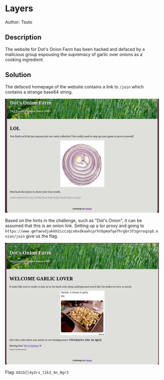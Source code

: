 # Layers

Author: Tsuto

## Description

The website for Dot's Onion Farm has been hacked and defaced by a malicious group espousing the supremacy of garlic over onions as a cooking ingredient.

## Solution

The defaced homepage of the website contains a link to `/join` which contains a strange base64 string.

![](img/join.png)

Based on the hints in the challenge, such as "Dot's Onion", it can be assumed that this is an onion link. Setting up a tor proxy and going to `https://www.gmfaevdjakkh2icczqcx6xdkaahcprht6pmafqo7hrgbr3fzgnroqzqd.onion/join` give us the flag.

![](img/flag.png)

Flag: `USCG{l4y3rs_l1k3_4n_0gr3`
